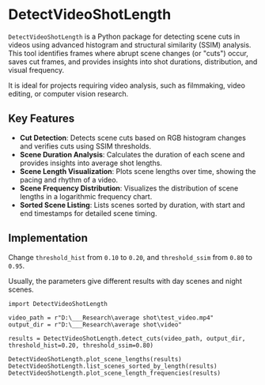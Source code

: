 # DetectVideoShotLength

`DetectVideoShotLength` is a Python package for detecting scene cuts in videos using advanced histogram and structural similarity (SSIM) analysis. This tool identifies frames where abrupt scene changes (or "cuts") occur, saves cut frames, and provides insights into shot durations, distribution, and visual frequency.

It is ideal for projects requiring video analysis, such as filmmaking, video editing, or computer vision research.

## Key Features
- **Cut Detection**: Detects scene cuts based on RGB histogram changes and verifies cuts using SSIM thresholds.
- **Scene Duration Analysis**: Calculates the duration of each scene and provides insights into average shot lengths.
- **Scene Length Visualization**: Plots scene lengths over time, showing the pacing and rhythm of a video.
- **Scene Frequency Distribution**: Visualizes the distribution of scene lengths in a logarithmic frequency chart.
- **Sorted Scene Listing**: Lists scenes sorted by duration, with start and end timestamps for detailed scene timing.


## Implementation

Change `threshold_hist` from `0.10` to `0.20`,
and `threshold_ssim` from `0.80` to `0.95`.

Usually, the parameters give different results with day scenes and night scenes.

    import DetectVideoShotLength

    video_path = r"D:\___Research\average shot\test_video.mp4"
    output_dir = r"D:\___Research\average shot\video"
    
    results = DetectVideoShotLength.detect_cuts(video_path, output_dir, threshold_hist=0.20, threshold_ssim=0.80)

    DetectVideoShotLength.plot_scene_lengths(results)
    DetectVideoShotLength.list_scenes_sorted_by_length(results)
    DetectVideoShotLength.plot_scene_length_frequencies(results)
